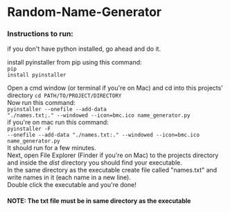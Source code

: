 # Random-Name-Generator
<h3>Instructions to run:</br></h3>
if you don't have python installed, go ahead and do it.

install pyinstaller from pip using this command:</br>
<code>pip install pyinstaller</code>

Open a cmd window (or terminal if you're on Mac) and cd into this projects' directory
<code>cd PATH/TO/PROJECT/DIRECTORY</code></br>
Now run this command:</br>
<code>pyinstaller --onefile --add-data "./names.txt;." --windowed --icon=bmc.ico name_generator.py</code>
</br>if you're on mac run this command:</br>
<code>pyinstaller -F --onefile --add-data "./names.txt:." --windowed --icon=bmc.ico name_generator.py</code>
</br>It should run for a few minutes.</br>
Next, open File Explorer (Finder if you're on Mac) to the projects directory and inside the <i>dist</i> directory you should find your executable.</br>
<bold>In the same directory as the executable</bold> create file called "names.txt" and write names in it (each name in a new line).</br>
Double click the executable and you're done!
<h4>NOTE: The txt file must be in same directory as the executable</h4>
